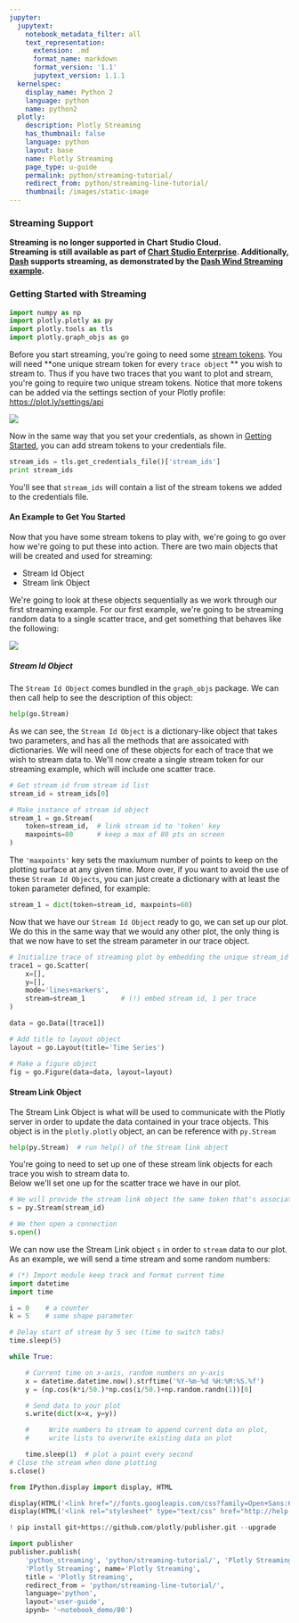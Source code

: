 ```yaml
---
jupyter:
  jupytext:
    notebook_metadata_filter: all
    text_representation:
      extension: .md
      format_name: markdown
      format_version: '1.1'
      jupytext_version: 1.1.1
  kernelspec:
    display_name: Python 2
    language: python
    name: python2
  plotly:
    description: Plotly Streaming
    has_thumbnail: false
    language: python
    layout: base
    name: Plotly Streaming
    page_type: u-guide
    permalink: python/streaming-tutorial/
    redirect_from: python/streaming-line-tutorial/
    thumbnail: /images/static-image
---
```


### Streaming Support
**Streaming is no longer supported in Chart Studio Cloud.<br>Streaming is still available as part of [Chart Studio Enterprise](https://plot.ly/products/on-premise/). Additionally, [Dash](https://plot.ly/products/dash/) supports streaming, as demonstrated by the [Dash Wind Streaming example](https://github.com/plotly/dash-wind-streaming).**


### Getting Started with Streaming

```python
import numpy as np
import plotly.plotly as py
import plotly.tools as tls
import plotly.graph_objs as go
```

Before you start streaming, you're going to need some [stream tokens](https://plot.ly/settings/api). You will need **one unique stream token for every `trace object` ** you wish to stream to. Thus if you have two traces that you want to plot and stream, you're going to require two unique stream tokens. Notice that more tokens can be added via the settings section of your Plotly profile: https://plot.ly/settings/api


![](https://cloud.githubusercontent.com/assets/12302455/15023505/bb729d8c-11fe-11e6-87a6-332ff9dfad2d.png)


Now in the same way that you set your credentials, as shown in [Getting Started](https://plot.ly/python/getting-started/), you can add stream tokens to your credentials file.

```python
stream_ids = tls.get_credentials_file()['stream_ids']
print stream_ids
```

You'll see that `stream_ids` will contain a list of the stream tokens we added to the credentials file.


#### An Example to Get You Started


Now that you have some stream tokens to play with, we're going to go over how we're going to put these into action.
There are two main objects that will be created and used for streaming:
- Stream Id Object
- Stream link Object

We're going to look at these objects sequentially as we work through our first streaming example. For our first example, we're going to be streaming random data to a single scatter trace, and get something that behaves like the following:

![](https://cloud.githubusercontent.com/assets/12302455/14826664/e7d59c56-0bac-11e6-953e-e215410f3f03.png)


##### Stream Id Object


The `Stream Id Object` comes bundled in the `graph_objs` package. We can then call help to see the description of this object:

```python
help(go.Stream)
```

As we can see, the `Stream Id Object` is a dictionary-like object that takes two parameters, and has all the methods that are assoicated with dictionaries.
We will need one of these objects for each of trace that we wish to stream data to.
We'll now create a single stream token for our streaming example, which will include one scatter trace.

```python
# Get stream id from stream id list
stream_id = stream_ids[0]

# Make instance of stream id object
stream_1 = go.Stream(
    token=stream_id,  # link stream id to 'token' key
    maxpoints=80      # keep a max of 80 pts on screen
)
```

The `'maxpoints'` key sets the maxiumum number of points to keep on the plotting surface at any given time.
More over, if you want to avoid the use of these `Stream Id Objects`, you can just create a dictionary with at least the token parameter defined, for example:

```python
stream_1 = dict(token=stream_id, maxpoints=60)
```

Now that we have our `Stream Id Object` ready to go, we can set up our plot. We do this in the same way that we would any other plot, the only thing is that we now have to set the stream parameter in our trace object.

```python
# Initialize trace of streaming plot by embedding the unique stream_id
trace1 = go.Scatter(
    x=[],
    y=[],
    mode='lines+markers',
    stream=stream_1         # (!) embed stream id, 1 per trace
)

data = go.Data([trace1])

# Add title to layout object
layout = go.Layout(title='Time Series')

# Make a figure object
fig = go.Figure(data=data, layout=layout)
```

#### Stream Link Object


The Stream Link Object is what will be used to communicate with the Plotly server in order to update the data contained in your trace objects. This object is in the `plotly.plotly` object, an can be reference with `py.Stream`

```python
help(py.Stream)  # run help() of the Stream link object
```

You're going to need to set up one of these stream link objects for each trace you wish to stream data to.
<br>Below we'll set one up for the scatter trace we have in our plot.

```python
# We will provide the stream link object the same token that's associated with the trace we wish to stream to
s = py.Stream(stream_id)

# We then open a connection
s.open()
```

We can now use the Stream Link object `s` in order to `stream` data to our plot.
<br>As an example, we will send a time stream and some random numbers:

```python
# (*) Import module keep track and format current time
import datetime
import time

i = 0    # a counter
k = 5    # some shape parameter

# Delay start of stream by 5 sec (time to switch tabs)
time.sleep(5)

while True:

    # Current time on x-axis, random numbers on y-axis
    x = datetime.datetime.now().strftime('%Y-%m-%d %H:%M:%S.%f')
    y = (np.cos(k*i/50.)*np.cos(i/50.)+np.random.randn(1))[0]

    # Send data to your plot
    s.write(dict(x=x, y=y))

    #     Write numbers to stream to append current data on plot,
    #     write lists to overwrite existing data on plot

    time.sleep(1)  # plot a point every second
# Close the stream when done plotting
s.close()
```

```python
from IPython.display import display, HTML

display(HTML('<link href="//fonts.googleapis.com/css?family=Open+Sans:600,400,300,200|Inconsolata|Ubuntu+Mono:400,700" rel="stylesheet" type="text/css" />'))
display(HTML('<link rel="stylesheet" type="text/css" href="http://help.plot.ly/documentation/all_static/css/ipython-notebook-custom.css">'))

! pip install git+https://github.com/plotly/publisher.git --upgrade

import publisher
publisher.publish(
    'python_streaming', 'python/streaming-tutorial/', 'Plotly Streaming',
    'Plotly Streaming', name='Plotly Streaming',
    title = 'Plotly Streaming',
    redirect_from = 'python/streaming-line-tutorial/',
    language='python',
    layout='user-guide',
    ipynb= '~notebook_demo/80')
```

```python

```
